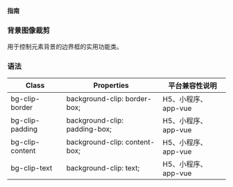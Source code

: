#### <span class="text-lg text-gray-500 font-normal">指南</span>

<div class="w-screen"></div>

### 背景图像裁剪
<a-typography-text>
    用于控制元素背景的边界框的实用功能类。
</a-typography-text>

<CssPrefix />

### 语法
| Class | Properties | 平台兼容性说明
| --- | --- | ---
| <a-link status="success">bg-clip-border</a-link> | <a-link>background-clip: border-box;</a-link> | H5、小程序、app-vue
| <a-link status="success">bg-clip-padding</a-link> | <a-link>background-clip: padding-box;</a-link> | H5、小程序、app-vue
| <a-link status="success">bg-clip-content</a-link> | <a-link>background-clip: content-box;</a-link> | H5、小程序、app-vue
| <a-link status="success">bg-clip-text</a-link> | <a-link>background-clip: text;</a-link> | H5、小程序、app-vue